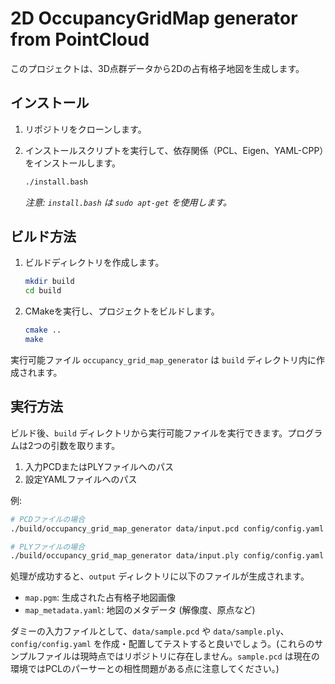 # 2D OccupancyGridMap generator from PointCloud

このプロジェクトは、3D点群データから2Dの占有格子地図を生成します。

## インストール

1.  リポジトリをクローンします。

2.  インストールスクリプトを実行して、依存関係（PCL、Eigen、YAML-CPP）をインストールします。
    ```bash
    ./install.bash
    ```
    *注意: `install.bash` は `sudo apt-get` を使用します。*


## ビルド方法

1.  ビルドディレクトリを作成します。
    ```bash
    mkdir build
    cd build
    ```
2.  CMakeを実行し、プロジェクトをビルドします。
    ```bash
    cmake ..
    make
    ```
実行可能ファイル `occupancy_grid_map_generator` は `build` ディレクトリ内に作成されます。

## 実行方法

ビルド後、`build` ディレクトリから実行可能ファイルを実行できます。プログラムは2つの引数を取ります。

1.  入力PCDまたはPLYファイルへのパス
2.  設定YAMLファイルへのパス

例:
```bash
# PCDファイルの場合
./build/occupancy_grid_map_generator data/input.pcd config/config.yaml

# PLYファイルの場合
./build/occupancy_grid_map_generator data/input.ply config/config.yaml
```

処理が成功すると、`output` ディレクトリに以下のファイルが生成されます。
- `map.pgm`: 生成された占有格子地図画像
- `map_metadata.yaml`: 地図のメタデータ (解像度、原点など)

ダミーの入力ファイルとして、`data/sample.pcd` や `data/sample.ply`、`config/config.yaml` を作成・配置してテストすると良いでしょう。(これらのサンプルファイルは現時点ではリポジトリに存在しません。`sample.pcd` は現在の環境ではPCLのパーサーとの相性問題がある点に注意してください。)

